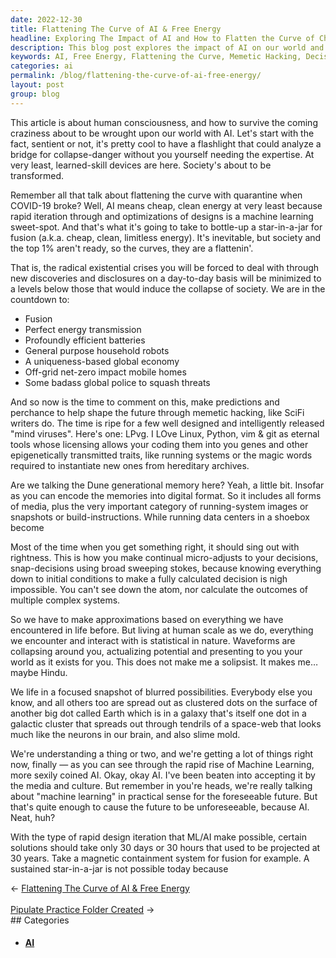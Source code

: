 ```yaml
---
date: 2022-12-30
title: Flattening The Curve of AI & Free Energy
headline: Exploring The Impact of AI and How to Flatten the Curve of Change
description: This blog post explores the impact of AI on our world and how it can be leveraged to create cheap, clean energy and new technologies. I discuss the need to flatten the curve of these changes and suggest using memetic hacking to shape the future. I explain how decisions must be made based on approximations and how AI will allow us to solve problems in a fraction of the time. I conclude by exploring the potential of fusion as a viable option for the future.
keywords: AI, Free Energy, Flattening the Curve, Memetic Hacking, Decisions, Approximations, Fusion, Cheap, Clean Energy, New Technologies, Existential Crisis, Solving Problems, Viable Option
categories: ai
permalink: /blog/flattening-the-curve-of-ai-free-energy/
layout: post
group: blog
---
```



This article is about human consciousness, and how to survive the coming craziness about to be wrought upon our world with AI. Let's start with the fact, sentient or not, it's pretty cool to have a flashlight that could analyze a bridge for collapse-danger without you yourself needing the expertise. At very least, learned-skill devices are here. Society's about to be transformed.

Remember all that talk about flattening the curve with quarantine when COVID-19 broke? Well, AI means cheap, clean energy at very least because rapid iteration through and optimizations of designs is a machine learning  sweet-spot. And that's what it's going to take to bottle-up a star-in-a-jar for fusion (a.k.a. cheap, clean, limitless energy). It's inevitable, but society and the top 1% aren't ready, so the curves, they are a flattenin'.

That is, the radical existential crises you will be forced to deal with through new discoveries and disclosures on a day-to-day basis will be minimized to a levels below those that would induce the collapse of society. We are in the countdown to:

- Fusion
- Perfect energy transmission
- Profoundly efficient batteries
- General purpose household robots
- A uniqueness-based global economy
- Off-grid net-zero impact mobile homes
- Some badass global police to squash threats

And so now is the time to comment on this, make predictions and perchance to help shape the future through memetic hacking, like SciFi writers do. The time is ripe for a few well designed and intelligently released "mind viruses". Here's one: LPvg. I LOve Linux, Python, vim & git as eternal tools whose licensing allows your coding them into you genes and other epigenetically transmitted traits, like running systems or the magic words required to instantiate new ones from hereditary archives.

Are we talking the Dune generational memory here? Yeah, a little bit. Insofar as you can encode the memories into digital format. So it includes all forms of media, plus the very important category of running-system images or snapshots or build-instructions. While running data centers in a shoebox become

Most of the time when you get something right, it should sing out with rightness. This is how you make continual micro-adjusts to your decisions, snap-decisions using broad sweeping stokes, because knowing everything down to initial conditions to make a fully calculated decision is nigh impossible. You can't see down the atom, nor calculate the outcomes of multiple complex systems.

So we have to make approximations based on everything we have encountered in life before. But living at human scale as we do, everything we encounter and interact with is statistical in nature. Waveforms are collapsing around you, actualizing potential and presenting to you your world as it exists for you. This does not make me a solipsist. It makes me… maybe Hindu.

We life in a focused snapshot of blurred possibilities. Everybody else you know, and all others too are spread out as clustered dots on the surface of another big dot called Earth which is in a galaxy that's itself one dot in a galactic cluster that spreads out through tendrils of a space-web that looks much like the neurons in our brain, and also slime mold.

We're understanding a thing or two, and we're getting a lot of things right now, finally — as you can see through the rapid rise of Machine Learning, more sexily coined AI. Okay, okay AI. I've been beaten into accepting it by the media and culture. But remember in you're heads, we're really talking about "machine learning" in practical sense for the foreseeable future. But that's quite enough to cause the future to be unforeseeable, because AI. Neat, huh?

With the type of rapid design iteration that ML/AI make possible, certain solutions should take only 30 days or 30 hours that used to be projected at 30 years. Take a magnetic containment system for fusion for example. A sustained star-in-a-jar is not possible today because


<div class="arrow-links"><div class="post-nav-prev"><span class="arrow">&larr;&nbsp;</span><a href="/blog/flattening-the-curve-of-ai-free-energy/">Flattening The Curve of AI & Free Energy</a></div> &nbsp; <div class="post-nav-next"><a href="/blog/pipulate-practice-folder-created/">Pipulate Practice Folder Created</a><span class="arrow">&nbsp;&rarr;</span></div></div>
## Categories

<ul>
<li><h4><a href='/ai/'>AI</a></h4></li></ul>